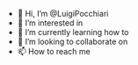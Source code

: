- 👋 Hi, I’m @LuigiPocchiari
- 👀 I’m interested in 
- 🌱 I’m currently learning how to 
- 💞️ I’m looking to collaborate on
- 📫 How to reach me 

<!---
LuigiPocchiari/LuigiPocchiari is a ✨ special ✨ repository because its `README.md` (this file) appears on your GitHub profile.
You can click the Preview link to take a look at your changes.
--->
